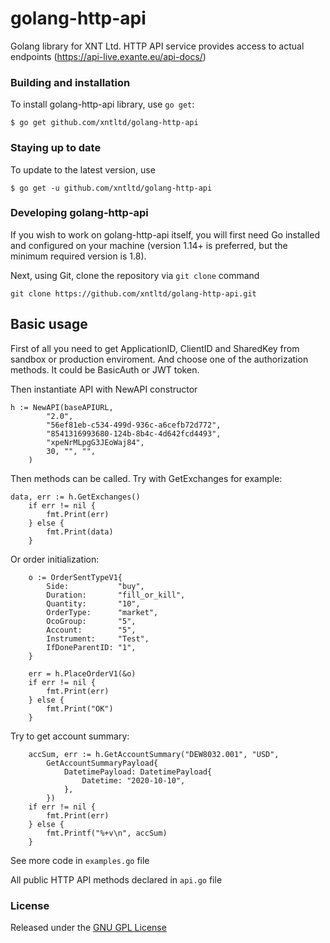 # golang-http-api

Golang library for XNT Ltd. HTTP API service provides access to actual endpoints (https://api-live.exante.eu/api-docs/)

### Building and installation

To install golang-http-api library, use ```go get```:
```
$ go get github.com/xntltd/golang-http-api
```

### Staying up to date

To update to the latest version, use
```
$ go get -u github.com/xntltd/golang-http-api
```

### Developing golang-http-api

If you wish to work on golang-http-api itself, you will first need Go installed and configured on your machine (version 1.14+ is preferred, but the minimum required version is 1.8).

Next, using Git, clone the repository via ```git clone``` command 
```
git clone https://github.com/xntltd/golang-http-api.git
```

## Basic usage

First of all you need to get ApplicationID, ClientID and SharedKey from sandbox or production enviroment. And choose one of the authorization methods. It could be BasicAuth or JWT token.

Then instantiate API with NewAPI constructor
```
h := NewAPI(baseAPIURL,
		"2.0",
		"56ef81eb-c534-499d-936c-a6cefb72d772",
		"8541316993680-124b-8b4c-4d642fcd4493",
		"xpeNrMLpgG3JEoWaj84",
		30, "", "",
	)
```
Then methods can be called. Try with GetExchanges for example:
```
data, err := h.GetExchanges()
	if err != nil {
		fmt.Print(err)
	} else {
		fmt.Print(data)
	}
```
Or order initialization:
```
	o := OrderSentTypeV1{
		Side:           "buy",
		Duration:       "fill_or_kill",
		Quantity:       "10",
		OrderType:      "market",
		OcoGroup:       "5",
		Account:        "5",
		Instrument:     "Test",
		IfDoneParentID: "1",
	}

	err = h.PlaceOrderV1(&o)
	if err != nil {
		fmt.Print(err)
	} else {
		fmt.Print("OK")
	}
```
Try to get account summary:
```
	accSum, err := h.GetAccountSummary("DEW8032.001", "USD",
		GetAccountSummaryPayload{
			DatetimePayload: DatetimePayload{
				Datetime: "2020-10-10",
			},
		})
	if err != nil {
		fmt.Print(err)
	} else {
		fmt.Printf("%+v\n", accSum)
	}
```
See more code in ```examples.go``` file


All public HTTP API methods declared in ```api.go``` file

### License

Released under the [GNU GPL License](https://github.com/xntltd/golang-http-api/blob/main/LICENSE)